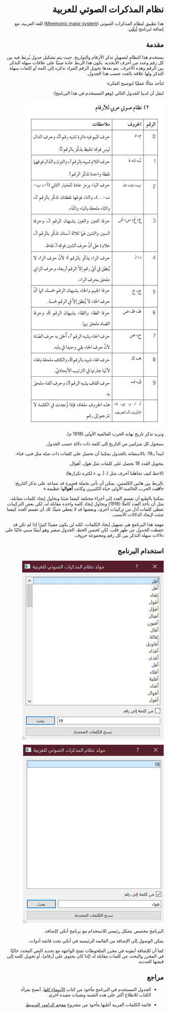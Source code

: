 <div dir="rtl">

# نظام المذكرات الصوتي للعربية

هذا تطبيق لنظام المذكرات الصوتي ([Mnemonic major system](https://en.wikipedia.org/wiki/Mnemonic_major_system)) للغة العربية،
مع إضافة لبرنامج [أنكي](https://apps.ankiweb.net/).


## مقدمة

يستخدم هذا النظام لتسهيل تذكر الأرقام والتواريخ، حيث يتم تشكيل جدول يُربَط فيه
بين كل رقم وعدد من أحرف الأبجدية.
يكون هذا الربط عادة مبنيًا على علاقات سهلة التذكر بين الرقم وهذه الأحرف.
يتم بعدها تحويل الرقم المراد تذكره إلى كلمة أو كلمات سهلة التذكر ولها علاقة بالعدد حسب هذا الجدول.


لنأخذ مثالًا عمليًا لتوضيح الفكرة:

لنقل أن لدينا الجدول التالي (وهو المستخدم في هذا البرنامج):

![جدول نظام المذكرات الصوتي](ar-numbers-major-system.png)

ونريد تذكر تاريخ نهاية الحرب العالمية الأولى (1918 م).

سنحول كل منزلتين من التاريخ إلى كلمة ذات دلالة حسب الجدول.

لنبدأ بـ19: بالاستعانة بالجدول يمكننا أن نحصل على كلمات ذات صلة مثل فنى، فناء.

بتحويل العدد 18 نحصل على كلمات مثل هول، أهوال.

(لاحظ كيف تجاهلنا أحرف مثل ا، أ، و، ء لكثرة تكرارها).

بالربط بين هاتين الكلمتين، يمكن أن نأتي بجملة قصيرة قد تساعد على تذكر التاريخ:
«أ**فن**ت الحرب العالمية الأولى حياة الكثيرين وكانت **أهوال**ها عظيمة.»

يمكننا بالطبع أن نقسم العدد إلى أجزاء مختلفة كيفما شئنا ونحاول إيجاد كلمات مقابلة،
مثل أن نأخذ العدد كاملًا (1918) ونحاول إيجاد كلمة واحدة مقابلة له،
لكن بعض التركيبات تعطي كلمات أدل من تركيبات أخرى، وبعضها قد لا يعطي شيئًا.
لك أن تقسم العدد كيفما شئت لإيجاد الدلالات الأنسب.

مهمة هذا البرنامج هي تسهيل إيجاد الكلمات، لكنه لن يكون مفيدًا كثيرًا
إذا لم تكن قد حفظت الجدول عن ظهر قلب.
لكن لحسن الحظ، الجدول صغير وهو أيضًا مبني غالبًا على دلالات سهلة التذكر بين كل
رقم ومجموعة حروف.


## استخدام البرنامج

![صورة لواجهة البرنامج - 1](shot-1.png)

![صورة لواجهة البرنامج - 1](shot-2.png)

البرنامج مخصص بشكل رئيسي للاستخدام مع برنامح أنكي كإضافة.

يمكن الوصول إلى الإضافة من القائمة الرئيسية في أنكي تحت قائمة أدوات.

كما أن للإضافة أيقونة في محرر الملحوظات تفتح الواجهة مع تحديد النص المحدد
حاليًا في المحرر والبحث عن كلمات مقابلة له (إذا كان يحتوي على أرقام)،
أو تحويل كلمة إلى قيمتها العددية.


## مراجع

- الجدول المستخدم في البرنامج مأخوذ من كتاب [الأسماء كلها](https://t.me/Asmaae_Kollaha).
أنصح بقرأة الكتاب للاطلاع أكثر على هذه التقنية وتقنيات مفيدة أخرى.

- قائمة الكلمات العربية أغلبها مأخوذ من مشروع [معجم الراموز الوسيط](http://arramooz.sourceforge.net/).

</div>
